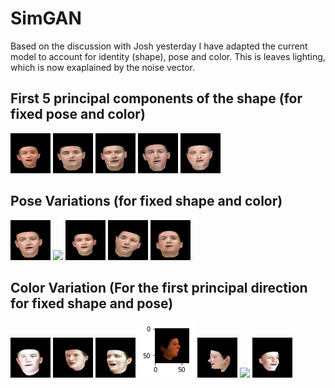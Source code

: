 # SimGAN
Based on the discussion with Josh yesterday I have adapted the current model to account for identity (shape), pose and color.
This is leaves lighting, which is now exaplained by the noise vector.

## First 5 principal components of the shape (for fixed pose and color)
![](traversals/traversal_face_01.gif)
![](traversals/traversal_face_1.gif)
![](traversals/traversal_face_2.gif)
![](traversals/traversal_face_3.gif)
![](traversals/traversal_face_4.gif)

## Pose Variations (for fixed shape and color)
![](traversals/traversal_face_5.gif)
![](traversals/traversal_face_6.gif)
![](traversals/traversal_face_7.gif)
![](traversals/traversal_face_8.gif)
![](traversals/traversal_face_9.gif)

## Color Variation (For the first principal direction for fixed shape and pose)
![](traversals/traversal_face_random_color.gif)
![](traversals/color_small.gif)
![](traversals/color_left.gif)
![](traversals/color_right.png)
![](traversals/color_pose.gif)
![](traversals/color_pose1.gif)
![](traversals/color_shape.gif)
